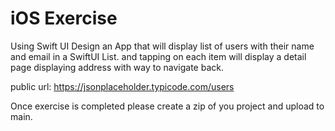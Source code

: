 # iOS Exercise 

Using Swift UI Design an App that will display list of users with their name and email in a SwiftUI List.
and tapping on each item will display a detail page displaying address with way to navigate back.

public url: https://jsonplaceholder.typicode.com/users 


Once exercise is completed please create a zip of you project and upload to main.
